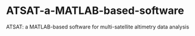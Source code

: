 # ATSAT-a-MATLAB-based-software
ATSAT: a MATLAB-based software for multi-satellite altimetry data analysis
